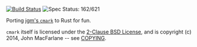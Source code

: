 [![Build Status](https://travis-ci.org/kivikakk/comrak.svg?branch=master)](https://travis-ci.org/kivikakk/comrak)
![Spec Status: 162/621](https://img.shields.io/badge/specs-162%2F621-red.svg)

Porting [jgm's `cmark`](https://github.com/jgm/cmark) to Rust for fun.

`cmark` itself is licensed under the [2-Clause BSD License](https://opensource.org/licenses/BSD-2-Clause),
and is copyright (c) 2014, John MacFarlane -- see
[COPYING](https://github.com/jgm/cmark/blob/118ebb338840d67005ee57ec39060d2b68f4ec7c/COPYING).
